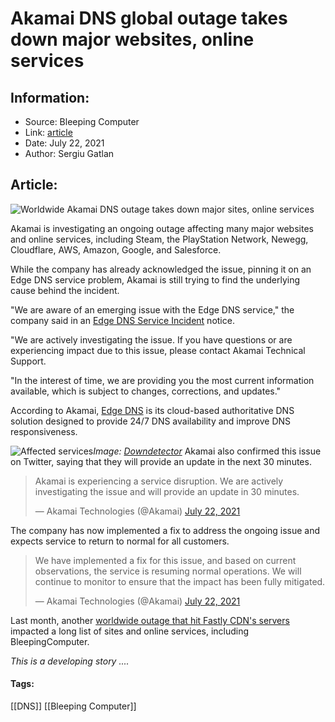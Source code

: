 # Akamai DNS global outage takes down major websites, online services
### 

## Information:
+ Source: Bleeping Computer
+ Link: [article](https://www.bleepingcomputer.com/news/security/akamai-dns-global-outage-takes-down-major-websites-online-services/)
+ Date: July 22, 2021
+ Author: Sergiu Gatlan


## Article:
![Worldwide Akamai DNS outage takes down major sites, online services](https://www.bleepstatic.com/content/hl-images/2021/07/22/Akamai.jpg)


Akamai is investigating an ongoing outage affecting many major websites and online services, including Steam, the PlayStation Network, Newegg, Cloudflare, AWS, Amazon, Google, and Salesforce.


While the company has already acknowledged the issue, pinning it on an Edge DNS service problem, Akamai is still trying to find the underlying cause behind the incident.


"We are aware of an emerging issue with the Edge DNS service," the company said in an [Edge DNS Service Incident](https://edgedns.status.akamai.com/incidents/n5zl6dythvfv) notice.


"We are actively investigating the issue. If you have questions or are experiencing impact due to this issue, please contact Akamai Technical Support.


"In the interest of time, we are providing you the most current information available, which is subject to changes, corrections, and updates."


According to Akamai, [Edge DNS](https://learn.akamai.com/en-us/products/cloud_security/edge_dns.html) is its cloud-based authoritative DNS solution designed to provide 24/7 DNS availability and improve DNS responsiveness.



![Affected services](https://www.bleepstatic.com/images/news/u/1109292/2021/Affected-services.png)*Image: [Downdetector](https://downdetector.com/)*
Akamai also confirmed this issue on Twitter, saying that they will provide an update in the next 30 minutes.




> 
> Akamai is experiencing a service disruption. We are actively investigating the issue and will provide an update in 30 minutes.
> 
> 
> — Akamai Technologies (@Akamai) [July 22, 2021](https://twitter.com/Akamai/status/1418247523454668803?ref_src=twsrc%5Etfw)


The company has now implemented a fix to address the ongoing issue and expects service to return to normal for all customers.




> 
> We have implemented a fix for this issue, and based on current observations, the service is resuming normal operations. We will continue to monitor to ensure that the impact has been fully mitigated.
> 
> 
> — Akamai Technologies (@Akamai) [July 22, 2021](https://twitter.com/Akamai/status/1418251400660889603?ref_src=twsrc%5Etfw)


Last month, another [worldwide outage that hit Fastly CDN's servers](https://www.bleepingcomputer.com/news/security/stackoverflow-twitch-reddit-others-down-in-fastly-cdn-outage/) impacted a long list of sites and online services, including BleepingComputer.


*This is a developing story ....*




#### Tags:
[[DNS]] [[Bleeping Computer]]
